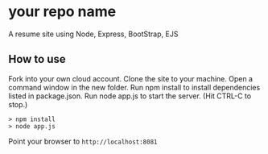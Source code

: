 # your repo name

A resume site using Node, Express, BootStrap, EJS

## How to use

Fork into your own cloud account. 
Clone the site to your machine.
Open a command window in the new folder.
Run npm install to install dependencies listed in package.json.
Run node app.js to start the server.  (Hit CTRL-C to stop.)

```
> npm install
> node app.js
```

Point your browser to `http://localhost:8081`
